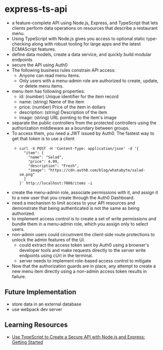 # express-ts-api

- a feature-complete API using Node.js, Express, and TypeScript that lets clients perform data operations on resources that describe a restaurant menu.
- Using TypeScript with Node.js gives you access to optional static type-checking along with robust tooling for large apps and the latest ECMAScript features.
- define data models, create a data service, and quickly build modular endpoints
- secure the API using Auth0
- The following business rules constrain API access:
  - Anyone can read menu items.
  - Only users with a menu-admin role are authorized to create, update, or delete menu items.
- menu item has following properties:
  - id: (number) Unique identifier for the item record
  - name: (string) Name of the item
  - price: (number) Price of the item in dollars
  - description: (string) Description of the item
  - image: (string) URL pointing to the item's image
- separate the public controllers from the protected controllers using the authorization middleware as a boundary between groups.
- To access them, you need a JWT issued by Auth0. The fastest way to get that token is to use a client
  - ```
    curl -X POST -H 'Content-Type: application/json' -d '{
      "item": {
        "name": "Salad",
        "price": 4.99,
        "description": "Fresh",
        "image": "https://cdn.auth0.com/blog/whatabyte/salad-sm.png"
      }
    }' http://localhost:7000/items -i
    ```
- create the menu-admin role, associate permissions with it, and assign it to a new user that you create through the Auth0 Dashboard.
- need a mechanism to limit access to your API resources and demonstrate that being authenticated is not the same as being authorized.
- to implement access control is to create a set of write permissions and bundle them in a menu-admin role, which you assign only to select users.
- non-admin users could circumvent the client-side route protections to unlock the admin features of the UI.
  - could extract the access token sent by Auth0 using a browser's developer tools and make requests directly to the server write endpoints using cUrl in the terminal.
  - server needs to implement role-based access control to mitigate
- Now that the authorization guards are in place, any attempt to create a new menu item directly using a non-admin access token results in failure.

## Future Implementation

- store data in an external database
- use webpack dev server

## Learning Resources

- [Use TypeScript to Create a Secure API with Node.js and Express: Getting Started](https://auth0.com/blog/use-typescript-to-create-a-secure-api-with-nodejs-and-express-getting-started/)

```

```
